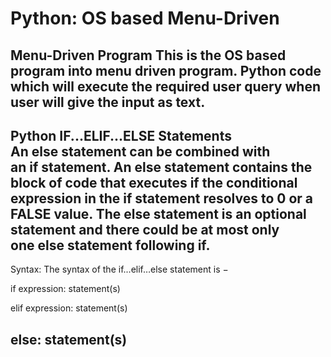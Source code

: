 Python: OS based Menu-Driven 
=============================
Menu-Driven Program
This is the  OS based program into menu driven program. 
Python code which will execute the required user query when user will give the input as text.
-------------------------------------------------------
Python IF...ELIF...ELSE Statements
An else statement can be combined with an if statement. An else statement contains the block of code that executes if the conditional expression in the if statement resolves to 0 or a FALSE value.
The else statement is an optional statement and there could be at most only one else statement following if.
-------------------------------------------------------
Syntax:
The syntax of the if...elif…else statement is −

if expression: 
	statement(s) 

elif expression: 
	statement(s) 

else: 
	statement(s)
----------------------

